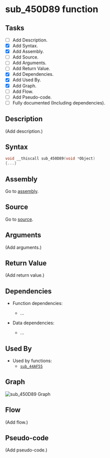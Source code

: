 # sub_450D89 function

## Tasks

- [ ] Add Description.
- [X] Add Syntax.
- [X] Add Assembly.
- [ ] Add Source.
- [ ] Add Arguments.
- [ ] Add Return Value.
- [X] Add Dependencies.
- [X] Add Used By.
- [X] Add Graph.
- [ ] Add Flow.
- [ ] Add Pseudo-code.
- [ ] Fully documented (Including dependencies).

## Description

(Add description.)

## Syntax

```c
void __thiscall sub_450D89(void *Object)
{...}
```

## Assembly

Go to [assembly](../asm/sub_450D89.asm).

## Source

Go to [source](../cc/sub_450D89.cc).

## Arguments

(Add arguments.)

## Return Value

(Add return value.)

## Dependencies

* Function dependencies:
  * ...


* Data dependencies:
  * ...

## Used By

* Used by functions:
  * [`sub_44AF55`](../md/sub_44AF55.md)

## Graph

![sub_450D89 Graph](../svg/sub_450D89.svg "sub_450D89 Graph")

## Flow

(Add flow.)

## Pseudo-code

(Add pseudo-code.)
